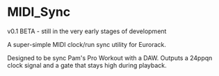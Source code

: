 # MIDI_Sync
 
 v0.1 BETA - still in the very early stages of development
 
 A super-simple MIDI clock/run sync utility for Eurorack.

 Designed to be sync Pam's Pro Workout with a DAW.
 Outputs a 24ppqn clock signal and a gate that stays high during playback.

